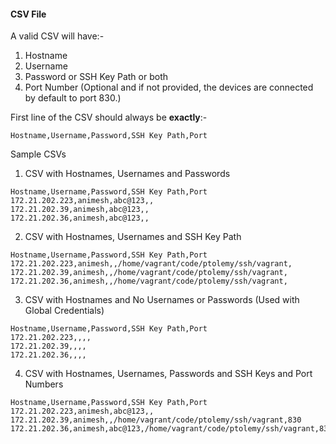#### CSV File

A valid CSV will have:-
  1. Hostname<br/>
  2. Username<br/>
  3. Password or SSH Key Path or both<br/>
  4. Port Number (Optional and if not provided, the devices are connected by default to port 830.)<br/>

First line of the CSV should always be **exactly**:-
```
Hostname,Username,Password,SSH Key Path,Port
```

Sample CSVs

1) CSV with Hostnames, Usernames and Passwords

```
Hostname,Username,Password,SSH Key Path,Port
172.21.202.223,animesh,abc@123,,
172.21.202.39,animesh,abc@123,,
172.21.202.36,animesh,abc@123,,
```

2) CSV with Hostnames, Usernames and SSH Key Path

```
Hostname,Username,Password,SSH Key Path,Port
172.21.202.223,animesh,,/home/vagrant/code/ptolemy/ssh/vagrant,
172.21.202.39,animesh,,/home/vagrant/code/ptolemy/ssh/vagrant,
172.21.202.36,animesh,,/home/vagrant/code/ptolemy/ssh/vagrant,
```

3) CSV with Hostnames and No Usernames or Passwords (Used with Global Credentials)

```
Hostname,Username,Password,SSH Key Path,Port
172.21.202.223,,,,
172.21.202.39,,,,
172.21.202.36,,,,
```

4) CSV with Hostnames, Usernames, Passwords and SSH Keys and Port Numbers
```
Hostname,Username,Password,SSH Key Path,Port
172.21.202.223,animesh,abc@123,,
172.21.202.39,animesh,,/home/vagrant/code/ptolemy/ssh/vagrant,830
172.21.202.36,animesh,abc@123,/home/vagrant/code/ptolemy/ssh/vagrant,830
```
